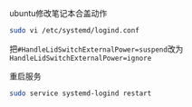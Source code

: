 ubuntu修改笔记本合盖动作

```bash
sudo vi /etc/systemd/logind.conf
```

把`#HandleLidSwitchExternalPower=suspend`改为`HandleLidSwitchExternalPower=ignore`

重启服务
```bash
sudo service systemd-logind restart
```